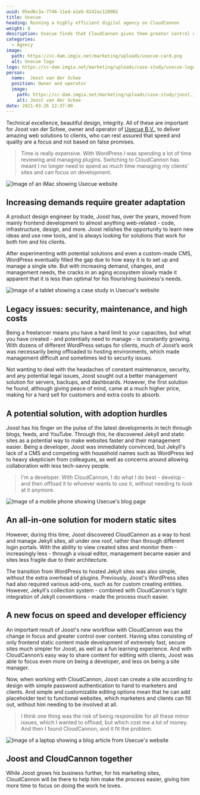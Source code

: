 ```yaml
---
uuid: 05ed6c3a-7746-11ed-a1eb-0242ac120002
title: Usecue
heading: Running a highly efficient digital agency on CloudCannon
weight: 8
description: Usecue finds that CloudCannon gives them greater control over content, and intuitive content editing for clients.
categories:
  - Agency
image: 
  path: https://cc-dam.imgix.net/marketing/uploads/usecue-card.png
  alt: Usecue logo
logo: https://cc-dam.imgix.net/marketing/uploads/case-study/usecue-logo.png
person:
  name:  Joost van der Schee
  position: Owner and operator
  image: 
    path: https://cc-dam.imgix.net/marketing/uploads/case-study/joost.jpg
    alt: Joost van der Schee
date: 2021-03-26 12:37:00
---
```

Technical excellence, beautiful design, integrity. All of these are
important for Joost van der Schee, owner and operator of [Usecue
B.V.](https://www.usecue.com/), to deliver amazing web solutions to
clients, who can rest assured that speed and quality are a focus and not
based on false promises.

> Time is really expensive. With WordPress I was spending a lot of time reviewing and managing plugins. Switching to CloudCannon has meant I no longer need to spend as much time managing my clients' sites and can focus on development.

![Image of an iMac showing Usecue website](https://cc-dam.imgix.net/marketing/uploads/usecue-scene-1.png)

## Increasing demands require greater adaptation

A product design engineer by trade, Joost has, over the years, moved from
mainly frontend development to almost anything web-related - code,
infrastructure, design, and more. Joost relishes the opportunity to learn
new ideas and use new tools, and is always looking for solutions that work
for both him and his clients.

After experimenting with potential solutions and even a custom-made CMS,
WordPress eventually filled the gap due to how easy it is to set up and
manage a single site. But with increasing demand, changes, and management
needs, the cracks in an aging ecosystem slowly made it apparent that it is
less than optimal for his flourishing business's needs.

![Image of a tablet showing a case study in Usecue's website](https://cc-dam.imgix.net/marketing/uploads/usecue-scene-2.png)

## Legacy issues: security, maintenance, and high costs

Being a freelancer means you have a hard limit to your capacities, but
what you have created - and potentially need to manage - is constantly
growing. With dozens of different WordPress setups for clients, much of
Joost’s work was necessarily being offloaded to hosting environments,
which made management difficult and sometimes led to security issues.

Not wanting to deal with the headaches of constant maintenance, security,
and any potential legal issues, Joost sought out a better management
solution for servers, backups, and dashboards. However, the first solution
he found, although giving peace of mind, came at a much higher price,
making for a hard sell for customers and extra costs to absorb.

## A potential solution, with adoption hurdles

Joost has his finger on the pulse of the latest developments in tech
through blogs, feeds, and YouTube. Through this, he discovered Jekyll and
static sites as a potential way to make websites faster and their
management easier. Being a developer, Joost was immediately convinced, but
Jekyll's lack of a CMS and competing with household names such as
WordPress led to heavy skepticism from colleagues, as well as concerns
around allowing collaboration with less tech-savvy people.

> I'm a developer. With CloudCannon, I do what I do best - develop - and then offload it to whoever wants to use it, without needing to look at it anymore.

![Image of a mobile phone  showing Usecue's blog page](https://cc-dam.imgix.net/marketing/uploads/usecue-scene-3.png)

## An all-in-one solution for modern static sites

However, during this time, Joost discovered CloudCannon as a way to host
and manage Jekyll sites, all under one roof, rather than through different
login portals. With the ability to view created sites and monitor them -
increasingly less - through a visual editor, management became easier and
sites less fragile due to their architecture.


The transition from WordPress to hosted Jekyll sites was also simple,
without the extra overhead of plugins. Previously, Joost's WordPress sites
had also required various add-ons, such as for custom creating entities.
However, Jekyll's collection system - combined with CloudCannon's tight
integration of Jekyll conventions - made the process much easier.

## A new focus on speed and developer efficiency

An important result of Joost's new workflow with CloudCannon was the
change in focus and greater control over content. Having sites consisting
of only frontend static content made development of extremely fast, secure
sites much simpler for Joost, as well as a fun learning experience. And
with CloudCannon’s easy way to share content for editing with clients,
Joost was able to focus even more on being a developer, and less on being
a site manager.

Now, when working with CloudCannon, Joost can create a site according to
design with simple password authentication to hand to marketers and
clients. And simple and customizable editing options mean that he can add
placeholder text to functional websites, which marketers and clients can
fill out, without him needing to be involved at all.

> I think one thing was the risk of being responsible for all these minor issues, which I wanted to offload, but which cost me a lot of money. And then I found CloudCannon, and it fit the problem.

![Image of a laptop showing a blog article from Usecue's website](https://cc-dam.imgix.net/marketing/uploads/usecue-scene-4.png)

## Joost and CloudCannon together

While Joost grows his business further, for his marketing sites,
CloudCannon will be there to help him make the process easier, giving him
more time to focus on doing the work he loves.